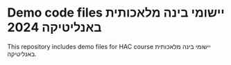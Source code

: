 # Demo code files יישומי בינה מלאכותית באנליטיקה 2024
This repository includes demo files for HAC course יישומי בינה מלאכותית באנליטיקה.
